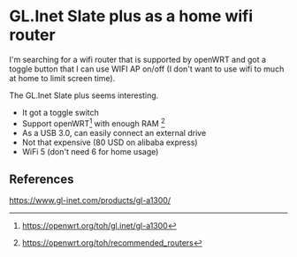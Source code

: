 # GL.Inet Slate plus as a home wifi router

I'm searching for a wifi router that is supported by openWRT
and got a toggle button that I can use WIFI AP on/off (I don't want
to use wifi to much at home to limit screen time).

The GL.Inet Slate plus seems interesting.

- It got a toggle switch
- Support openWRT[^1] with
  enough RAM [^2]
- As a USB 3.0, can easily connect an external drive
- Not that expensive (80 USD on alibaba express)
- WiFi 5 (don't need 6 for home usage)

## References

<https://www.gl-inet.com/products/gl-a1300/>


[^1]: <https://openwrt.org/toh/gl.inet/gl-a1300>
[^2]: <https://openwrt.org/toh/recommended_routers>
